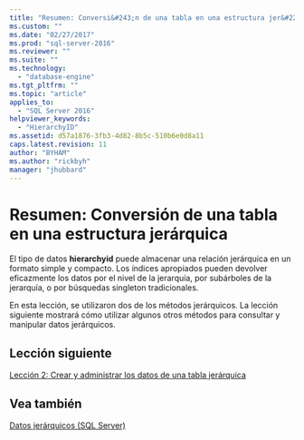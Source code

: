 ```yaml
---
title: "Resumen: Conversi&#243;n de una tabla en una estructura jer&#225;rquica | Microsoft Docs"
ms.custom: ""
ms.date: "02/27/2017"
ms.prod: "sql-server-2016"
ms.reviewer: ""
ms.suite: ""
ms.technology: 
  - "database-engine"
ms.tgt_pltfrm: ""
ms.topic: "article"
applies_to: 
  - "SQL Server 2016"
helpviewer_keywords: 
  - "HierarchyID"
ms.assetid: d57a1876-3fb3-4d82-8b5c-510b6e0d8a11
caps.latest.revision: 11
author: "BYHAM"
ms.author: "rickbyh"
manager: "jhubbard"
---
```

# Resumen: Conversi&#243;n de una tabla en una estructura jer&#225;rquica
El tipo de datos **hierarchyid** puede almacenar una relación jerárquica en un formato simple y compacto. Los índices apropiados pueden devolver eficazmente los datos por el nivel de la jerarquía, por subárboles de la jerarquía, o por búsquedas singleton tradicionales.  
  
En esta lección, se utilizaron dos de los métodos jerárquicos. La lección siguiente mostrará cómo utilizar algunos otros métodos para consultar y manipular datos jerárquicos.  
  
## Lección siguiente  
[Lección 2: Crear y administrar los datos de una tabla jerárquica](../../relational-databases/tables/lesson-2-creating-and-managing-data-in-a-hierarchical-table.md)  
  
## Vea también  
[Datos jerárquicos &#40;SQL Server&#41;](../../relational-databases/hierarchical-data-sql-server.md)  
  
  
  
